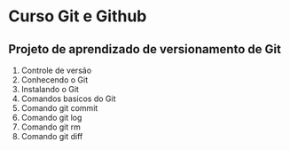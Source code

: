 # Curso Git e Github

## Projeto de aprendizado de versionamento de Git
1. Controle de versão
2. Conhecendo o Git
3. Instalando o Git
4. Comandos basicos do Git
5. Comando git commit
6. Comando git log
7. Comando git rm
8. Comando git diff